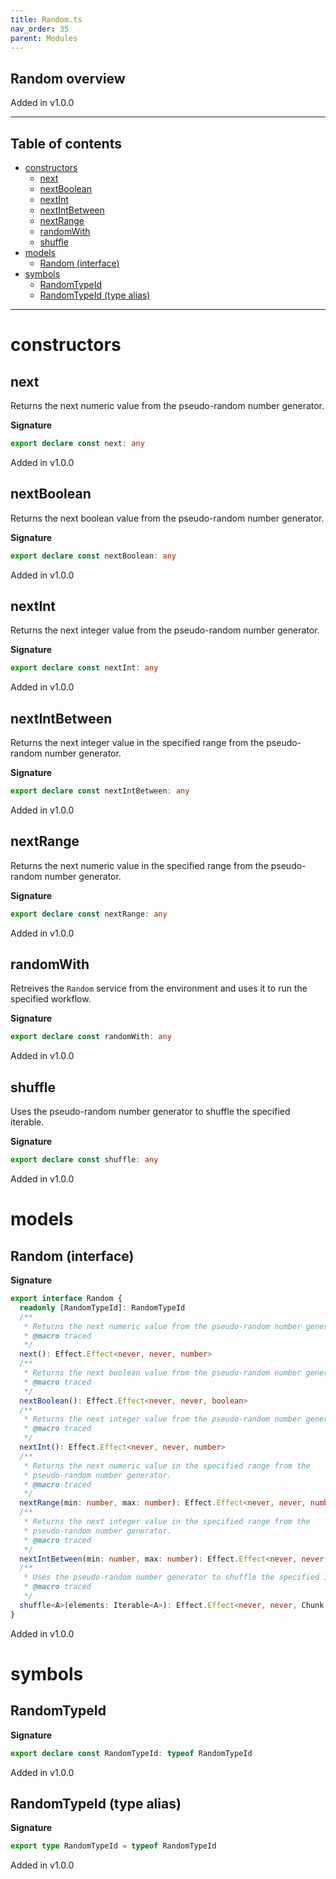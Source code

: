 ```yaml
---
title: Random.ts
nav_order: 35
parent: Modules
---
```


## Random overview

Added in v1.0.0

---

<h2 class="text-delta">Table of contents</h2>

- [constructors](#constructors)
  - [next](#next)
  - [nextBoolean](#nextboolean)
  - [nextInt](#nextint)
  - [nextIntBetween](#nextintbetween)
  - [nextRange](#nextrange)
  - [randomWith](#randomwith)
  - [shuffle](#shuffle)
- [models](#models)
  - [Random (interface)](#random-interface)
- [symbols](#symbols)
  - [RandomTypeId](#randomtypeid)
  - [RandomTypeId (type alias)](#randomtypeid-type-alias)

---

# constructors

## next

Returns the next numeric value from the pseudo-random number generator.

**Signature**

```ts
export declare const next: any
```

Added in v1.0.0

## nextBoolean

Returns the next boolean value from the pseudo-random number generator.

**Signature**

```ts
export declare const nextBoolean: any
```

Added in v1.0.0

## nextInt

Returns the next integer value from the pseudo-random number generator.

**Signature**

```ts
export declare const nextInt: any
```

Added in v1.0.0

## nextIntBetween

Returns the next integer value in the specified range from the
pseudo-random number generator.

**Signature**

```ts
export declare const nextIntBetween: any
```

Added in v1.0.0

## nextRange

Returns the next numeric value in the specified range from the
pseudo-random number generator.

**Signature**

```ts
export declare const nextRange: any
```

Added in v1.0.0

## randomWith

Retreives the `Random` service from the environment and uses it to run the
specified workflow.

**Signature**

```ts
export declare const randomWith: any
```

Added in v1.0.0

## shuffle

Uses the pseudo-random number generator to shuffle the specified iterable.

**Signature**

```ts
export declare const shuffle: any
```

Added in v1.0.0

# models

## Random (interface)

**Signature**

```ts
export interface Random {
  readonly [RandomTypeId]: RandomTypeId
  /**
   * Returns the next numeric value from the pseudo-random number generator.
   * @macro traced
   */
  next(): Effect.Effect<never, never, number>
  /**
   * Returns the next boolean value from the pseudo-random number generator.
   * @macro traced
   */
  nextBoolean(): Effect.Effect<never, never, boolean>
  /**
   * Returns the next integer value from the pseudo-random number generator.
   * @macro traced
   */
  nextInt(): Effect.Effect<never, never, number>
  /**
   * Returns the next numeric value in the specified range from the
   * pseudo-random number generator.
   * @macro traced
   */
  nextRange(min: number, max: number): Effect.Effect<never, never, number>
  /**
   * Returns the next integer value in the specified range from the
   * pseudo-random number generator.
   * @macro traced
   */
  nextIntBetween(min: number, max: number): Effect.Effect<never, never, number>
  /**
   * Uses the pseudo-random number generator to shuffle the specified iterable.
   * @macro traced
   */
  shuffle<A>(elements: Iterable<A>): Effect.Effect<never, never, Chunk.Chunk<A>>
}
```

Added in v1.0.0

# symbols

## RandomTypeId

**Signature**

```ts
export declare const RandomTypeId: typeof RandomTypeId
```

Added in v1.0.0

## RandomTypeId (type alias)

**Signature**

```ts
export type RandomTypeId = typeof RandomTypeId
```

Added in v1.0.0
